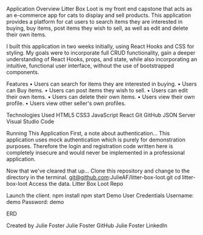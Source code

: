 Application Overview
Litter Box Loot is my front end capstone that acts as an e-commerce app for cats to display and sell products. This application provides a platform for cat users to search items they are interested in buying, buy items, post items they wish to sell, as well as edit and delete their own items.

I built this application in two weeks initially, using React Hooks and CSS for styling. My goals were to incorporate full CRUD functionality, gain a deeper understanding of React Hooks, props, and state, while also incorporating an intuitive, functional user interface, without the use of bootstrapped components.

Features
• Users can search for items they are interested in buying.
• Users can Buy items.
• Users can post items they wish to sell.
• Users can edit their own items.
• Users can delete their own items.
• Users view their own profile.
• Users view other seller's own profiles.

Technologies Used
HTML5 CSS3 JavaScript React Git GitHub JSON Server Visual Studio Code

Running This Application
First, a note about authentication...
This application uses mock authentication which is purely for demonstration purposes. Therefore the login and registration code written here is completely insecure and would never be implemented in a professional application.

Now that we've cleared that up...
Clone this repository and change to the directory in the terminal.
git@github.com:JulieAF/litter-box-loot.git
cd litter-box-loot
Access the data.
Litter Box Loot Repo

Launch the client.
    npm install
    npm start
Demo User Credentials
Username: demo
Password: demo

ERD


Created by Julie Foster
Julie Foster GitHub Julie Foster LinkedIn
